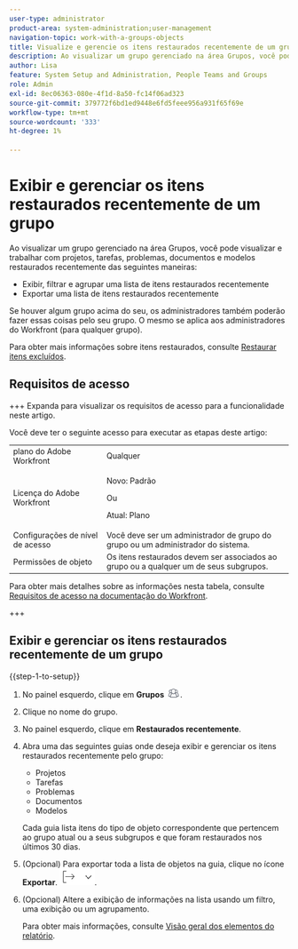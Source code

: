 ```yaml
---
user-type: administrator
product-area: system-administration;user-management
navigation-topic: work-with-a-groups-objects
title: Visualize e gerencie os itens restaurados recentemente de um grupo
description: Ao visualizar um grupo gerenciado na área Grupos, você pode visualizar, filtrar, agrupar e restaurar os itens de trabalho, documentos e modelos restaurados recentemente.
author: Lisa
feature: System Setup and Administration, People Teams and Groups
role: Admin
exl-id: 8ec06363-080e-4f1d-8a50-fc14f06ad323
source-git-commit: 379772f6bd1ed9448e6fd5feee956a931f65f69e
workflow-type: tm+mt
source-wordcount: '333'
ht-degree: 1%

---
```


# Exibir e gerenciar os itens restaurados recentemente de um grupo

Ao visualizar um grupo gerenciado na área Grupos, você pode visualizar e trabalhar com projetos, tarefas, problemas, documentos e modelos restaurados recentemente das seguintes maneiras:

* Exibir, filtrar e agrupar uma lista de itens restaurados recentemente
* Exportar uma lista de itens restaurados recentemente

Se houver algum grupo acima do seu, os administradores também poderão fazer essas coisas pelo seu grupo. O mesmo se aplica aos administradores do Workfront (para qualquer grupo).

Para obter mais informações sobre itens restaurados, consulte [Restaurar itens excluídos](../../../administration-and-setup/manage-workfront/manage-deleted-items/restore-deleted-items.md).

## Requisitos de acesso

+++ Expanda para visualizar os requisitos de acesso para a funcionalidade neste artigo.

Você deve ter o seguinte acesso para executar as etapas deste artigo:

<table style="table-layout:auto"> 
 <col> 
 <col> 
 <tbody> 
  <tr> 
   <td role="rowheader">plano do Adobe Workfront</td> 
   <td>Qualquer</td> 
  </tr> 
  <tr> 
   <td role="rowheader">Licença do Adobe Workfront</td>
   <td><p>Novo: Padrão</p>
       <p>Ou</p>
       <p>Atual: Plano</p></td>
  <tr> 
   <td role="rowheader">Configurações de nível de acesso</td> 
   <td>Você deve ser um administrador de grupo do grupo ou um administrador do sistema.</td>
  </tr>
  <tr> 
   <td role="rowheader">Permissões de objeto</td>
   <td>Os itens restaurados devem ser associados ao grupo ou a qualquer um de seus subgrupos.</td> 
  </tr> 
  </tr> 
 </tbody> 
</table>

Para obter mais detalhes sobre as informações nesta tabela, consulte [Requisitos de acesso na documentação do Workfront](/help/quicksilver/administration-and-setup/add-users/access-levels-and-object-permissions/access-level-requirements-in-documentation.md).

+++

## Exibir e gerenciar os itens restaurados recentemente de um grupo

{{step-1-to-setup}}

1. No painel esquerdo, clique em **Grupos** ![Grupos](assets/groups-icon.png).

1. Clique no nome do grupo.
1. No painel esquerdo, clique em **Restaurados recentemente**.
1. Abra uma das seguintes guias onde deseja exibir e gerenciar os itens restaurados recentemente pelo grupo:

   * Projetos
   * Tarefas
   * Problemas
   * Documentos
   * Modelos

   Cada guia lista itens do tipo de objeto correspondente que pertencem ao grupo atual ou a seus subgrupos e que foram restaurados nos últimos 30 dias.

1. (Opcional) Para exportar toda a lista de objetos na guia, clique no ícone **Exportar**. ![Ícone Exportar](assets/export-icon.png).
1. (Opcional) Altere a exibição de informações na lista usando um filtro, uma exibição ou um agrupamento.

   Para obter mais informações, consulte [Visão geral dos elementos do relatório](/help/quicksilver/reports-and-dashboards/reports/reporting-elements/reporting-elements-overview.md).

